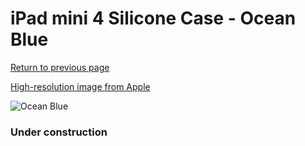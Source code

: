 # iPad mini 4 Silicone Case - Ocean Blue

[Return to previous page](/ipad_mini4)

[High-resolution image from Apple](https://store.storeimages.cdn-apple.com/8756/as-images.apple.com/is/MN2N2?wid=4500&hei=4500&fmt=png)

<div style="width: 384px"><img src="/everyphone/MN2N2.png" alt="Ocean Blue"></div>

### Under construction

